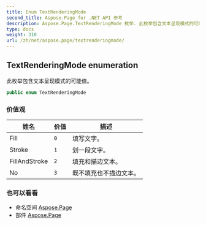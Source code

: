 ```yaml
---
title: Enum TextRenderingMode
second_title: Aspose.Page for .NET API 参考
description: Aspose.Page.TextRenderingMode 枚举. 此枚举包含文本呈现模式的可能值
type: docs
weight: 310
url: /zh/net/aspose.page/textrenderingmode/
---
```

## TextRenderingMode enumeration

此枚举包含文本呈现模式的可能值。

```csharp
public enum TextRenderingMode
```

### 价值观

| 姓名 | 价值 | 描述 |
| --- | --- | --- |
| Fill | `0` | 填写文字。 |
| Stroke | `1` | 划一段文字。 |
| FillAndStroke | `2` | 填充和描边文本。 |
| No | `3` | 既不填充也不描边文本。 |

### 也可以看看

* 命名空间 [Aspose.Page](../../aspose.page/)
* 部件 [Aspose.Page](../../)


